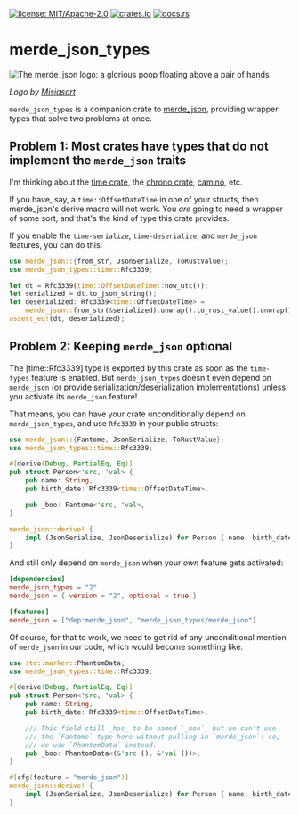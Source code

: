 [![license: MIT/Apache-2.0](https://img.shields.io/badge/license-MIT%2FApache--2.0-blue.svg)](LICENSE-MIT)
[![crates.io](https://img.shields.io/crates/v/merde_json_types.svg)](https://crates.io/crates/merde_json_types)
[![docs.rs](https://docs.rs/merde_json_types/badge.svg)](https://docs.rs/merde_json_types)

# merde_json_types

![The merde_json logo: a glorious poop floating above a pair of hands](https://github.com/user-attachments/assets/763d60e0-5101-48af-bc72-f96f516a5d0f)

_Logo by [Misiasart](https://www.deviantart.com/misiasart)_

`merde_json_types` is a companion crate to [merde_json](https://crates.io/crates/merde_json),
providing wrapper types that solve two problems at once.

## Problem 1: Most crates have types that do not implement the `merde_json` traits

I'm thinking about the [time crate](https://crates.io/crates/time), the [chrono crate](https://crates.io/crates/chrono), [camino](https://crates.io/crates/camino), etc.

If you have, say, a `time::OffsetDateTime` in one of your structs,
then merde_json's derive macro will not work. You _are_ going to need
a wrapper of some sort, and that's the kind of type this crate provides.

If you enable the `time-serialize`, `time-deserialize`, and `merde_json`
features, you can do this:

```rust
use merde_json::{from_str, JsonSerialize, ToRustValue};
use merde_json_types::time::Rfc3339;

let dt = Rfc3339(time::OffsetDateTime::now_utc());
let serialized = dt.to_json_string();
let deserialized: Rfc3339<time::OffsetDateTime> =
    merde_json::from_str(&serialized).unwrap().to_rust_value().unwrap();
assert_eq!(dt, deserialized);
```

## Problem 2: Keeping `merde_json` optional

The [time::Rfc3339] type is exported by this crate as soon as the `time-types`
feature is enabled. But `merde_json_types` doesn't even depend on `merde_json`
(or provide serialization/deserialization implementations) unless you activate
its `merde_json` feature!

That means, you can have your crate unconditionally depend on `merde_json_types`,
and use `Rfc3339` in your public structs:

```rust
use merde_json::{Fantome, JsonSerialize, ToRustValue};
use merde_json_types::time::Rfc3339;

#[derive(Debug, PartialEq, Eq)]
pub struct Person<'src, 'val> {
    pub name: String,
    pub birth_date: Rfc3339<time::OffsetDateTime>,

    pub _boo: Fantome<'src, 'val>,
}

merde_json::derive! {
    impl (JsonSerialize, JsonDeserialize) for Person { name, birth_date }
}
```

And still only depend on `merde_json` when your _own_ feature gets activated:

```toml
[dependencies]
merde_json_types = "2"
merde_json = { version = "2", optional = true }

[features]
merde_json = ["dep:merde_json", "merde_json_types/merde_json"]
```

Of course, for that to work, we need to get rid of any unconditional mention of
`merde_json` in our code, which would become something like:

```rust
use std::marker::PhantomData;
use merde_json_types::time::Rfc3339;

#[derive(Debug, PartialEq, Eq)]
pub struct Person<'src, 'val> {
    pub name: String,
    pub birth_date: Rfc3339<time::OffsetDateTime>,

    /// This field still _has_ to be named `_boo`, but we can't use
    /// the `Fantome` type here without pulling in `merde_json`: so,
    /// we use `PhantomData` instead.
    pub _boo: PhantomData<(&'src (), &'val ())>,
}

#[cfg(feature = "merde_json")]
merde_json::derive! {
    impl (JsonSerialize, JsonDeserialize) for Person { name, birth_date }
}
```
